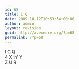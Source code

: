 ```yaml
---
id: 68
title: I Q
date: 2009-10-12T10:53:54+00:00
author: admin
layout: revision
guid: http://x.exedre.org/?p=68
permalink: /?p=68
---
```

I C Q  
4 X &#8216;n&#8217; Y  
Z U R